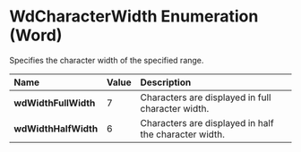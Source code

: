 
# WdCharacterWidth Enumeration (Word)

Specifies the character width of the specified range.



|**Name**|**Value**|**Description**|
|:-----|:-----|:-----|
|**wdWidthFullWidth**|7|Characters are displayed in full character width.|
|**wdWidthHalfWidth**|6|Characters are displayed in half the character width.|
